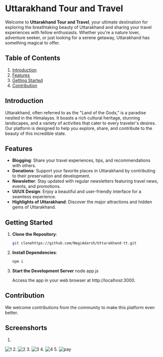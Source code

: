# Uttarakhand Tour and Travel

Welcome to **Uttarakhand Tour and Travel**, your ultimate destination for exploring the breathtaking beauty of Uttarakhand and sharing your travel experiences with fellow enthusiasts. Whether you're a nature lover, adventure seeker, or just looking for a serene getaway, Uttarakhand has something magical to offer.

## Table of Contents
1. [Introduction](#introduction)
2. [Features](#features)
3. [Getting Started](#getting-started)
4. [Contribution](#Contribution)

## Introduction

Uttarakhand, often referred to as the "Land of the Gods," is a paradise nestled in the Himalayas. It boasts a rich cultural heritage, stunning landscapes, and a variety of activities that cater to every traveler's desires. Our platform is designed to help you explore, share, and contribute to the beauty of this incredible state.

## Features

- **Blogging**: Share your travel experiences, tips, and recommendations with others.
- **Donations**: Support your favorite places in Uttarakhand by contributing to their preservation and development.
- **Newsletter**: Stay updated with regular newsletters featuring travel news, events, and promotions.
- **UI/UX Design**: Enjoy a beautiful and user-friendly interface for a seamless experience.
- **Highlights of Uttarakhand**: Discover the major attractions and hidden gems of Uttarakhand.

## Getting Started

1. **Clone the Repository**: 
   ```bash
   git clonehttps://github.com/NegiAdarsh/Uttarakhand-tt.git
2. **Install Dependencies**:
   ```bash
   npm i
3. **Start the Development Server**
   node app.js 
   
   Access the app in your web browser at http://localhost:3000.

## Contribution
We welcome contributions from the community to make this platform even better. 

## Screenshorts
1. 
![1](https://github.com/NegiAdarsh/uttarakhand-tour/assets/100505819/d888a994-ee3b-4300-8c6c-c988d4bfe998)
2.
![2](https://github.com/NegiAdarsh/uttarakhand-tour/assets/100505819/13de0149-d177-4ad9-9be2-7b3139449440)
3.
![3](https://github.com/NegiAdarsh/uttarakhand-tour/assets/100505819/e7a1b84c-6cda-452b-bc1d-42c09dd112ec)
4.
![4](https://github.com/NegiAdarsh/uttarakhand-tour/assets/100505819/aff3121d-d466-4368-b281-f72b5f227b7d)
5.
![pay](https://github.com/NegiAdarsh/uttarakhand-tour/assets/100505819/2f9d4e5e-7431-40fe-b9be-1a3109909806)










